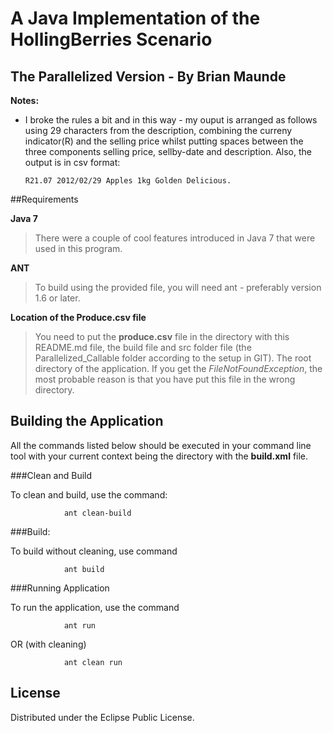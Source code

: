 # A Java Implementation of the HollingBerries Scenario
## The Parallelized Version - By Brian Maunde

**Notes:**

	
*	I broke the rules a bit and in this way - my ouput is arranged as follows using 29 characters from the description, combining the curreny indicator(R) and the selling price whilst putting spaces between the three components selling price, sellby-date and description. Also, the output is in csv format:

    	R21.07 2012/02/29 Apples 1kg Golden Delicious.
 

##Requirements

**Java 7**   
>There were a couple of cool features introduced in Java 7 that were used in this program.  

**ANT**  
>To build using the provided file, you will need ant - preferably version 1.6 or later.

**Location of the Produce.csv file**   
>You need to put the **produce.csv** file in the directory with this README.md file, the build file and src folder file (the Parallelized_Callable folder according to the setup in GIT). The root directory of the application. If you get the *FileNotFoundException*, the most probable reason is that you have put this file in the wrong directory.

## Building the Application    

All the commands listed below should be executed in your command line tool with your current context being the directory with the **build.xml** file.


###Clean and Build   

To clean and build, use the command:
     
				ant clean-build    

###Build:     

To build without cleaning, use command      

				ant build    	

###Running Application
      
To run the application, use the command     
     
				ant run    

OR (with cleaning)       

				ant clean run 





## License

Distributed under the Eclipse Public License.